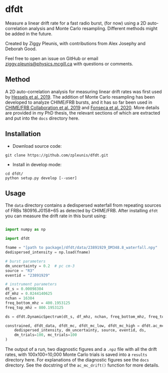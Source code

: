# dfdt
Measure a linear drift rate for a fast radio burst, (for now) using a 2D auto-correlation analysis and Monte Carlo resampling. Different methods might be added in the future.

Created by Ziggy Pleunis, with contributions from Alex Josephy and Deborah Good.

Feel free to open an issue on GitHub or email ziggy.pleunis@physics.mcgill.ca with questions or comments.

## Method

A 2D auto-correlation analysis for measuring linear drift rates was first used by [Hessels et al. 2019](https://ui.adsabs.harvard.edu/abs/2019ApJ...876L..23H/abstract).
The addition of Monte Carlo resampling has been developed to analyze CHIME/FRB bursts, and it has so far been used in [CHIME/FRB Collaboration et al. 2019](https://ui.adsabs.harvard.edu/abs/2019ApJ...885L..24C/abstract) and [Fonseca et al. 2020](https://ui.adsabs.harvard.edu/abs/2020ApJ...891L...6F/abstract). More details are provided in my PhD thesis, the relevant sections of which are extracted and put into the `docs` directory here.

## Installation

- Download source code:
```
git clone https://github.com/zpleunis/dfdt.git
```
- Install in develop mode:
```
cd dfdt/
python setup.py develop [--user]
```

## Usage

The `data` directory contains a dedispersed waterfall from repeating sources of FRBs 180916.J0158+65 as detected by CHIME/FRB. After installing `dfdt` you can measure the drift rate in this burst using:
```python

import numpy as np

import dfdt

fname = "[path to package]/dfdt/data/23891929_DM348.8_waterfall.npy"
dedispersed_intensity = np.load(fname)

# burst parameters
dm_uncertainty = 0.2  # pc cm-3
source = "R3"
eventid = "23891929"

# instrument parameters
dt_s = 0.00098304
df_mhz = 0.0244140625
nchan = 16384
freq_bottom_mhz = 400.1953125
freq_top_mhz = 800.1953125

ds = dfdt.DynamicSpectrum(dt_s, df_mhz, nchan, freq_bottom_mhz, freq_top_mhz)

constrained, dfdt_data, dfdt_mc, dfdt_mc_low, dfdt_mc_high = dfdt.ac_mc_drift(
    dedispersed_intensity, dm_uncertainty, source, eventid, ds,
    dm_trials=100, mc_trials=100
)
```
The output of a run, two diagnostic figures and a `.npz` file with all the drift rates, with 100x100=10,000 Monte Carlo trials is saved into a `results` directory here. For explanations of the diagnostic figures see the `docs` directory. See the docstring of the `ac_mc_drift()` function for more details.
